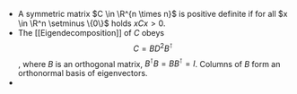 - A symmetric matrix $C \in \R^{n \times n}$ is positive definite if for all $x \in \R^n \setminus \{0\}$ holds $xCx > 0$.
- The [[Eigendecomposition]] of $C$ obeys $$ C =BD^2B^\intercal$$, where $B$ is an orthogonal matrix, $B^\intercal B = BB^\intercal = I$. Columns of $B$ form an orthonormal basis of eigenvectors.
-